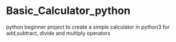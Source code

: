 # Basic_Calculator_python
python beginner project to create a simple calculator in python3 for add,subtract, divide and multiply operators
